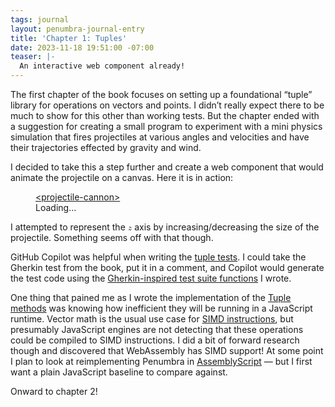 ```yaml
---
tags: journal
layout: penumbra-journal-entry
title: 'Chapter 1: Tuples'
date: 2023-11-18 19:51:00 -07:00
teaser: |-
  An interactive web component already!
---
```


The first chapter of the book focuses on setting up a foundational “tuple” library for
operations on vectors and points. I didn’t really expect there to be much to show for this
other than working tests. But the chapter ended with a suggestion for creating a small
program to experiment with a mini physics simulation that fires projectiles at various
angles and velocities and have their trajectories effected by gravity and wind.

I decided to take this a step further and create a web component that would animate the
projectile on a canvas. Here it is in action:

<figure>
  <figcaption>
    <a href="https://github.com/limulus/penumbra/blob/main/src/demo/projectile-cannon/index.ts">&lt;projectile-cannon&gt;</a>
  </figcaption>
  <projectile-cannon>
    Loading…
  </projectile-cannon>
</figure>

<script type="module" async>
  import { ProjectileCannon } from '../../demo/projectile-cannon/index.js'
  customElements.define('projectile-cannon', ProjectileCannon)
</script>

I attempted to represent the <math display="inline"><mi>z</mi></math> axis by
increasing/decreasing the size of the projectile. Something seems off with that though.

GitHub Copilot was helpful when writing the [tuple tests]. I could take the Gherkin test
from the book, put it in a comment, and Copilot would generate the test code using the
[Gherkin-inspired test suite functions] I wrote.

[tuple tests]: https://github.com/limulus/penumbra/blob/420867ab2c91f8bf42a4fa0e49cb4e927de9dbeb/src/lib/Tuple.spec.ts
[Gherkin-inspired test suite functions]: https://github.com/limulus/penumbra/blob/420867ab2c91f8bf42a4fa0e49cb4e927de9dbeb/src/gherkin.ts

One thing that pained me as I wrote the implementation of the [Tuple methods] was knowing how
inefficient they will be running in a JavaScript runtime. Vector math is the usual use case
for [SIMD instructions], but presumably JavaScript engines are not detecting that these
operations could be compiled to SIMD instructions. I did a bit of forward research though
and discovered that WebAssembly has SIMD support! At some point I plan to look at
reimplementing Penumbra in [AssemblyScript] — but I first want a plain JavaScript baseline
to compare against.

[Tuple methods]: https://github.com/limulus/penumbra/blob/420867ab2c91f8bf42a4fa0e49cb4e927de9dbeb/src/lib/Tuple.ts
[SIMD instructions]: https://en.wikipedia.org/wiki/SIMD
[assemblyscript]: https://www.assemblyscript.org/

Onward to chapter 2!

[//begin]: # 'Autogenerated link references for markdown compatibility'
